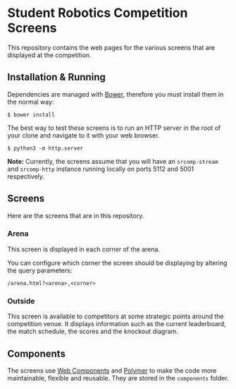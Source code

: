 # Student Robotics Competition Screens

This repository contains the web pages for the various screens that are
displayed at the competition.

## Installation & Running

Dependencies are managed with [Bower](http://bower.io/), therefore you must
install them in the normal way:

    $ bower install

The best way to test these screens is to run an HTTP server in the root of your
clone and navigate to it with your web browser.

    $ python3 -m http.server

**Note:** Currently, the screens assume that you will have an `srcomp-stream`
and `srcomp-http` instance running locally on ports 5112 and 5001 respectively.

## Screens

Here are the screens that are in this repository.

### Arena

This screen is displayed in each corner of the arena.

You can configure which corner the screen should be displaying by altering the
query parameters:

    /arena.html?<arena>,<corner>

### Outside

This screen is available to competitors at some strategic points around the
competition venue. It displays information such as the current leaderboard, the
match schedule, the scores and the knockout diagram.

## Components

The screens use [Web Components](http://webcomponents.org/) and
[Polymer](https://www.polymer-project.org/) to make the code more maintainable,
flexible and reusable. They are stored in the `components` folder.
